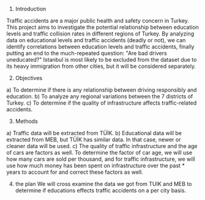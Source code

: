 1. Introduction

Traffic accidents are a major public health and safety concern in Turkey. This project aims to investigate the potential relationship between education levels and traffic collision rates in different regions of Turkey. By analyzing data on educational levels and traffic accidents (deadly or not), we can identify correlations between education levels and traffic accidents, finally putting an end to the much-repeated question: "Are bad drivers uneducated?" Istanbul is most likely to be excluded from the dataset due to its heavy immigration from other cities, but it will be considered separately.

2. Objectives

a) To determine if there is any relationship between driving responsibly and education.
b) To analyze any regional variations between the 7 districts of Turkey.
c) To determine if the quality of infrastructure affects traffic-related accidents.

3. Methods

a) Traffic data will be extracted from TÜİK.
b) Educational data will be extracted from MEB, but TÜİK has similar data. In that case, newer or cleaner data will be used.
c) The quality of traffic infrastructure and the age of cars are factors as well. To determine the factor of car age, we will use how many cars are sold per thousand, and for traffic infrastructure, we will use how much money has been spent on infrastructure over the past * years to account for and correct these factors as well.

4. the plan
We will cross examine the data we got from TUIK and MEB to determine if educations effects traffic accidents on a per city basis.
